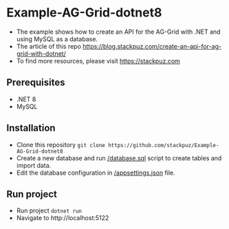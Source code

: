 # Example-AG-Grid-dotnet8
- The example shows how to create an API for the AG-Grid with .NET and using MySQL as a database.
- The article of this repo https://blog.stackpuz.com/create-an-api-for-ag-grid-with-dotnet/
- To find more resources, please visit https://stackpuz.com

## Prerequisites
- .NET 8
- MySQL

## Installation
- Clone this repository `git clone https://github.com/stackpuz/Example-AG-Grid-dotnet8`
- Create a new database and run [/database.sql](/database.sql) script to create tables and import data.
- Edit the database configuration in [/appsettings.json](/appsettings.json) file.

## Run project

- Run project `dotnet run`
- Navigate to http://localhost:5122